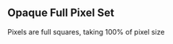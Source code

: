 Opaque Full Pixel Set
--------------------------

Pixels are full squares, taking 100% of pixel size
